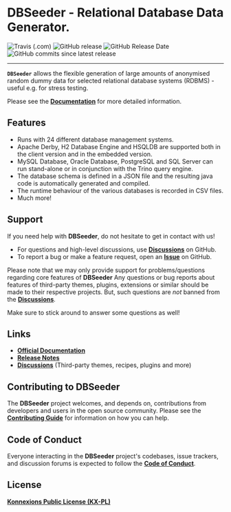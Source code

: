 # DBSeeder - Relational Database Data Generator.

![Travis (.com)](https://img.shields.io/travis/com/KonnexionsGmbH/db_seeder.svg?branch=master)
![GitHub release](https://img.shields.io/github/release/KonnexionsGmbH/db_seeder.svg)
![GitHub Release Date](https://img.shields.io/github/release-date/KonnexionsGmbH/db_seeder.svg)
![GitHub commits since latest release](https://img.shields.io/github/commits-since/KonnexionsGmbH/db_seeder/3.0.6.svg)

----

**`DBSeeder`** allows the flexible generation of large amounts of anonymised random dummy data for selected relational database systems (RDBMS) - useful e.g. for stress testing.

Please see the **[Documentation](https://konnexionsgmbh.github.io/db_seeder/)** for more detailed information.

## Features

- Runs with 24 different database management systems.
- Apache Derby, H2 Database Engine and HSQLDB are supported both in the client version and in the embedded version.
- MySQL Database, Oracle Database, PostgreSQL and SQL Server can run stand-alone or in conjunction with the Trino query engine.
- The database schema is defined in a JSON file and the resulting java code is automatically generated and compiled.
- The runtime behaviour of the various databases is recorded in CSV files.
- Much more!

## Support

If you need help with **DBSeeder**, do not hesitate to get in contact with us!

- For questions and high-level discussions, use **[Discussions](https://github.com/KonnexionsGmbH/db_seeder/discussions)** on GitHub.
- To report a bug or make a feature request, open an **[Issue](https://github.com/KonnexionsGmbH/db_seeder/issues)** on GitHub.

Please note that we may only provide support for problems/questions regarding core features of **DBSeeder**
Any questions or bug reports about features of third-party themes, plugins, extensions or similar should be made to their respective projects.
But, such questions are *not* banned from the **[Discussions](https://github.com/KonnexionsGmbH/db_seeder/discussions)**.

Make sure to stick around to answer some questions as well!

## Links

- **[Official Documentation](https://konnexionsgmbh.github.io/db_seeder/)**
- **[Release Notes](https://konnexionsgmbh.github.io/db_seeder/release-notes/)**
- **[Discussions](https://github.com/KonnexionsGmbH/db_seeder/discussions)** (Third-party themes, recipes, plugins and more)

## Contributing to DBSeeder

The **DBSeeder** project welcomes, and depends on, contributions from developers and users in the open source community. Please see the **[Contributing Guide](https://konnexionsgmbh.github.io/db_seeder/contributing/)** for information on how you can help.

## Code of Conduct

Everyone interacting in the **DBSeeder** project's codebases, issue trackers, and discussion forums is expected to follow the **[Code of Conduct](https://konnexionsgmbh.github.io/db_seeder/code_of_conduct/)**.

## License

**[Konnexions Public License (KX-PL)](https://konnexionsgmbh.github.io/db_seeder/license/)**
